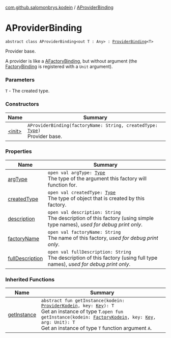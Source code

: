 [com.github.salomonbrys.kodein](../index.md) / [AProviderBinding](.)

# AProviderBinding

`abstract class AProviderBinding<out T : Any> : `[`ProviderBinding`](../-provider-binding/index.md)`<T>`

Provider base.

A provider is like a [AFactoryBinding](../-a-factory-binding/index.md), but without argument (the [FactoryBinding](../-factory-binding/index.md) is registered with a `Unit` argument).

### Parameters

`T` - The created type.

### Constructors

| Name | Summary |
|---|---|
| [&lt;init&gt;](-init-.md) | `AProviderBinding(factoryName: String, createdType: `[`Type`](http://docs.oracle.com/javase/6/docs/api/java/lang/reflect/Type.html)`)`<br>Provider base. |

### Properties

| Name | Summary |
|---|---|
| [argType](arg-type.md) | `open val argType: `[`Type`](http://docs.oracle.com/javase/6/docs/api/java/lang/reflect/Type.html)<br>The type of the argument this factory will function for. |
| [createdType](created-type.md) | `open val createdType: `[`Type`](http://docs.oracle.com/javase/6/docs/api/java/lang/reflect/Type.html)<br>The type of object that is created by this factory. |
| [description](description.md) | `open val description: String`<br>The description of this factory (using simple type names), *used for debug print only*. |
| [factoryName](factory-name.md) | `open val factoryName: String`<br>The name of this factory, *used for debug print only*. |
| [fullDescription](full-description.md) | `open val fullDescription: String`<br>The description of this factory (using full type names), *used for debug print only*. |

### Inherited Functions

| Name | Summary |
|---|---|
| [getInstance](../-provider-binding/get-instance.md) | `abstract fun getInstance(kodein: `[`ProviderKodein`](../-provider-kodein/index.md)`, key: `[`Key`](../-kodein/-key/index.md)`): T`<br>Get an instance of type `T`.`open fun getInstance(kodein: `[`FactoryKodein`](../-factory-kodein/index.md)`, key: `[`Key`](../-kodein/-key/index.md)`, arg: Unit): T`<br>Get an instance of type `T` function argument `A`. |
